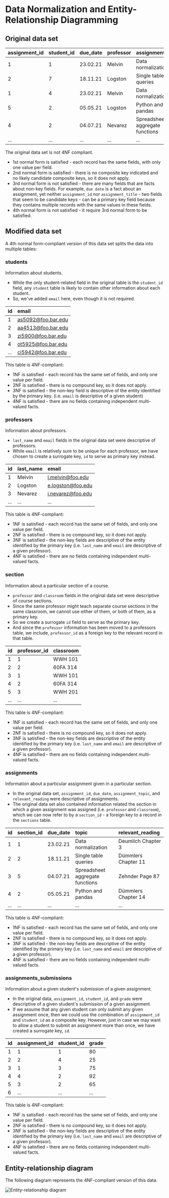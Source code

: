 # Data Normalization and Entity-Relationship Diagramming

## Original data set

| assignment_id | student_id | due_date | professor | assignment_topic                | classroom | grade | relevant_reading    | professor_email   |
| :------------ | :--------- | :------- | :-------- | :------------------------------ | :-------- | :---- | :------------------ | :---------------- |
| 1             | 1          | 23.02.21 | Melvin    | Data normalization              | WWH 101   | 80    | Deumlich Chapter 3  | l.melvin@foo.edu  |
| 2             | 7          | 18.11.21 | Logston   | Single table queries            | 60FA 314  | 25    | Dümmlers Chapter 11 | e.logston@foo.edu |
| 1             | 4          | 23.02.21 | Melvin    | Data normalization              | WWH 101   | 75    | Deumlich Chapter 3  | l.melvin@foo.edu  |
| 5             | 2          | 05.05.21 | Logston   | Python and pandas               | 60FA 314  | 92    | Dümmlers Chapter 14 | e.logston@foo.edu |
| 4             | 2          | 04.07.21 | Nevarez   | Spreadsheet aggregate functions | WWH 201   | 65    | Zehnder Page 87     | i.nevarez@foo.edu |
| ...           | ...        | ...      | ...       | ...                             | ...       | ...   | ...                 | ...               |

The original data set is not 4NF compliant.

- 1st normal form is satisfied - each record has the same fields, with only one value per field.
- 2nd normal form is satisfied - there is no composite key indicated and no likely candidate composite keys, so it does not apply.
- 3rd normal form is not satisfied - there are many fields that are facts about non-key fields. For example, `due date` is a fact about an assignment, yet neither `assignment_id` nor `assignment_title` - two fields that seem to be candidate keys - can be a primary key field because they contains multiple records with the same values in these fields.
- 4th normal form is not satisfied - it require 3rd normal form to be satisfied.

## Modified data set

A 4th normal form-compliant version of this data set splits the data into multiple tables:

### students

Information about students.

- While the only student-related field in the original table is the `student_id` field, any `student` table is likely to contain other information about each student.
- So, we've added `email` here, even though it is not required.

| id  | email              |
| :-- | :----------------- |
| 1   | as5092@foo.bar.edu |
| 2   | aa4513@foo.bar.edu |
| 3   | zi5900@foo.bar.edu |
| 4   | ot5925@foo.bar.edu |
| ... | ci5942@foo.bar.edu |

This table is 4NF-compliant:

- 1NF is satisfied - each record has the same set of fields, and only one value per field.
- 2NF is satisfied - there is no compound key, so it does not apply.
- 3NF is satisfied - the non-key field is descriptive of the entity identified by the primary key. (i.e. `email` is descriptive of a given student)
- 4NF is satisfied - there are no fields containing independent multi-valued facts.

### professors

Information about professors.

- `last_name` and `email` fields in the original data set were descriptive of professors.
- While `email` is relatively sure to be unique for each professor, we have chosen to create a surrogate key, `id` to serve as primary key instead.

| id  | last_name | email             |
| :-- | :-------- | :---------------- |
| 1   | Melvin    | l.melvin@foo.edu  |
| 2   | Logston   | e.logston@foo.edu |
| 3   | Nevarez   | i.nevarez@foo.edu |
| ... | ...       | ...               |

This table is 4NF-compliant:

- 1NF is satisfied - each record has the same set of fields, and only one value per field.
- 2NF is satisfied - there is no compound key, so it does not apply.
- 3NF is satisfied - the non-key fields are descriptive of the entity identified by the primary key (i.e. `last_name` and `email` are descriptive of a given professor).
- 4NF is satisfied - there are no fields containing independent multi-valued facts.

### section

Information about a particular section of a course.

- `professor` and `classroom` fields in the original data set were descriptive of course sections.
- Since the same professor might teach separate course sections in the same classroom, we cannot use either of them, or both of them, as a primary key.
- So we create a surrogate `id` field to serve as the primary key.
- And since the `professor` information has been moved to a professors table, we include, `professor_id` as a foreign key to the relevant record in that table.

| id  | professor_id | classroom |
| :-- | :----------- | :-------- |
| 1   | 1            | WWH 101   |
| 2   | 2            | 60FA 314  |
| 3   | 1            | WWH 101   |
| 4   | 2            | 60FA 314  |
| 5   | 3            | WWH 201   |
| ... | ...          | ...       |

This table is 4NF-compliant:

- 1NF is satisfied - each record has the same set of fields, and only one value per field.
- 2NF is satisfied - there is no compound key, so it does not apply.
- 3NF is satisfied - the non-key fields are descriptive of the entity identified by the primary key (i.e. `last_name` and `email` are descriptive of a given professor).
- 4NF is satisfied - there are no fields containing independent multi-valued facts.

### assignments

Information about a particular assignment given in a particular section.

- In the original data set, `assignment_id`, `due_date`, `assignment_topic`, and `relevant_reading` were descriptive of assignments.
- The original data set also contained information related the section in which a given assignment was assigned (i.e. `professor` and `classroom`), which we can now refer to by a `section_id` - a foreign key to a record in the `sections` table.

| id  | section_id | due_date | topic                           | relevant_reading    |
| :-- | :--------- | :------- | :------------------------------ | :------------------ |
| 1   | 1          | 23.02.21 | Data normalization              | Deumlich Chapter 3  |
| 2   | 2          | 18.11.21 | Single table queries            | Dümmlers Chapter 11 |
| 3   | 5          | 04.07.21 | Spreadsheet aggregate functions | Zehnder Page 87     |
| 4   | 2          | 05.05.21 | Python and pandas               | Dümmlers Chapter 14 |
| ... | ...        | ...      | ...                             | ...                 |

This table is 4NF-compliant:

- 1NF is satisfied - each record has the same set of fields, and only one value per field.
- 2NF is satisfied - there is no compound key, so it does not apply.
- 3NF is satisfied - the non-key fields are descriptive of the entity identified by the primary key (i.e. `last_name` and `email` are descriptive of a given professor).
- 4NF is satisfied - there are no fields containing independent multi-valued facts.

### assignments_submissions

Information about a given student's submission of a given assignment.

- In the original data, `assignment_id`, `student_id`, and `grade` were descriptive of a given student's submission of a given assignment.
- If we assume that any given student can only submit any given assignment once, then we could use the combination of `assignment_id` and `student_id` as a composite key. However, just in case we may want to allow a student to submit an assignment more than once, we have created a surrogate key, `id`.

| id  | assignment_id | student_id | grade |
| :-- | :------------ | :--------- | :---- |
| 1   | 1             | 1          | 80    |
| 2   | 2             | 4          | 25    |
| 3   | 1             | 3          | 75    |
| 4   | 4             | 2          | 92    |
| 5   | 3             | 2          | 65    |
| 6   | ...           | ...        | ...   |

This table is 4NF-compliant:

- 1NF is satisfied - each record has the same set of fields, and only one value per field.
- 2NF is satisfied - there is no compound key, so it does not apply.
- 3NF is satisfied - the non-key fields are descriptive of the entity identified by the primary key (i.e. `last_name` and `email` are descriptive of a given professor).
- 4NF is satisfied - there are no fields containing independent multi-valued facts.

## Entity-relationship diagram

The following diagram represents the 4NF-compliant version of this data.

![Entity-relationship diagram](./images/solution.svg)
